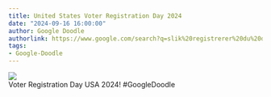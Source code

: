 ```yaml
---
title: United States Voter Registration Day 2024
date: "2024-09-16 16:00:00"
author: Google Doodle
authorlink: https://www.google.com/search?q=slik%20registrerer%20du%20deg%20for%20%C3%A5%20stemme%20i%20USA
tags:
- Google-Doodle
---
```

<img src="https://www.google.com/logos/doodles/2024/united-states-voter-registration-day-2024-6753651837110295-l.png" referrerpolicy="no-referrer"><br>Voter Registration Day USA 2024! #GoogleDoodle